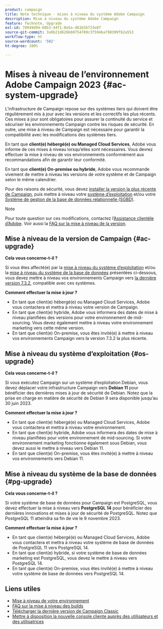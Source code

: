 ```yaml
---
product: campaign
title: Note technique - mises à niveau du système Adobe Campaign
description: Mise à niveau du système Adobe Campaign
feature: Technote, Upgrade
exl-id: 78949d94-60b3-44f1-8e5a-d61b5b723e87
source-git-commit: 3a9b21d626b60754789c3f594ba798309f62a553
workflow-type: ht
source-wordcount: '502'
ht-degree: 100%

---
```


# Mises à niveau de l’environnement Adobe Campaign 2023 {#ac-system-upgrade}

L’infrastructure de Campaign repose sur des systèmes tiers qui doivent être régulièrement mis à jour avec les versions et les correctifs les plus récents. Ces mises à jour sont obligatoires pour assurer la continuité du service et sécuriser les environnements Campaign contre les risques de sécurité. En outre, une mise à niveau de Campaign est nécessaire pour garantir la compatibilité avec les modifications des systèmes tiers.

En tant que **client(e) hébergé(e) ou Managed Cloud Services**, Adobe vous informe de ces mises à niveau lorsqu’elles sont nécessaires. Vous devrez effectuer la mise à niveau de vos environnements conformément aux recommandations afin de garantir leur conformité.

En tant que **client(e) On-premise ou hybride**, Adobe vous recommande vivement de mettre à niveau les versions de votre système et de Campaign selon le même calendrier.

Pour des raisons de sécurité, vous devez [installer la version la plus récente de Campaign](#ac-upgrade), puis mettre à niveau votre [système d’exploitation](#os-upgrade) et/ou votre [Système de gestion de la base de données relationnelle (SGBD)](#pg-upgrade).

>[!NOTE]
>
>Pour toute question sur ces modifications, contactez l’[Assistance clientèle d’Adobe](https://helpx.adobe.com/fr/enterprise/admin-guide.html/enterprise/using/support-for-experience-cloud.ug.html). Voir aussi la [FAQ sur la mise à niveau de la version](../../platform/using/faq-build-upgrade.md).
>

## Mise à niveau de la version de Campaign {#ac-upgrade}

**Cela vous concerne-t-il ?**

Si vous êtes affecté(e) par la [mise à niveau du système d’exploitation](#os-upgrade) et/ou la [mise à niveau du système de la base de données](#pg-upgrade) présentées ci-dessous, vous devez mettre à niveau vos environnements Campaign vers [la dernière version 7.3.2](../../rn/using/latest-release.md#release-7-3-2), compatible avec ces systèmes.

**Comment effectuer la mise à jour ?**

* En tant que client(e) hébergé(e) ou Managed Cloud Services, Adobe vous contactera et mettra à niveau votre version de Campaign.
* En tant que client(e) hybride, Adobe vous informera des dates de mise à niveau planifiées des versions pour votre environnement de mid-sourcing. Vous devez également mettre à niveau votre environnement marketing vers cette même version.
* En tant que client(e) On-premise, vous êtes invité(e) à mettre à niveau vos environnements Campaign vers la version 7.3.2 la plus récente.


## Mise à niveau du système d’exploitation {#os-upgrade}

**Cela vous concerne-t-il ?**

Si vous exécutez Campaign sur un système d’exploitation Debian, vous devez déplacer votre infrastructure Campaign vers **Debian 11** pour bénéficier des dernières mises à jour de sécurité de Debian. Notez que la prise en charge en matière de sécurité de Debian 9 sera disponible jusqu’au 30 juin 2023.

**Comment effectuer la mise à jour ?**

* En tant que client(e) hébergé(e) ou Managed Cloud Services, Adobe vous contactera et mettra à niveau votre environnement.
* En tant que client(e) hybride, Adobe vous informera des dates de mise à niveau planifiées pour votre environnement de mid-sourcing. Si votre environnement marketing fonctionne également sous Debian, vous devez aussi le mettre à niveau vers Debian 11.
* En tant que client(e) On-premise, vous êtes invité(e) à mettre à niveau vos environnements vers Debian 11.

## Mise à niveau du système de la base de données {#pg-upgrade}

**Cela vous concerne-t-il ?**

Si votre système de base de données pour Campaign est PostgreSQL, vous devez effectuer la mise à niveau vers **PostgreSQL 14** pour bénéficier des dernières innovations et mises à jour de sécurité de PostgreSQL. Notez que PostgreSQL 11 atteindra sa fin de vie le 9 novembre 2023.

**Comment effectuer la mise à jour ?**

* En tant que client(e) hébergé(e) ou Managed Cloud Services, Adobe vous contactera et mettra à niveau votre système de base de données de PostgreSQL 11 vers PostgreSQL 14.
* En tant que client(e) hybride, si votre système de base de données marketing est PostgreSQL, vous devez le mettre à niveau vers PostgreSQL 14.
* En tant que client(e) On-premise, vous êtes invité(e) à mettre à niveau votre système de base de données vers PostgreSQL 14.


## Liens utiles

* [Mise à niveau de votre environnement](../../production/using/build-upgrade.md)
* [FAQ sur la mise à niveau des builds](../../platform/using/faq-build-upgrade.md)
* [Télécharger la dernière version de Campaign Classic](https://experience.adobe.com/#/downloads/content/software-distribution/en/campaign.html)
* [Mettre à disposition la nouvelle console cliente auprès des utilisateurs et des utilisatrices](../../installation/using/client-console-availability-for-windows.md)
